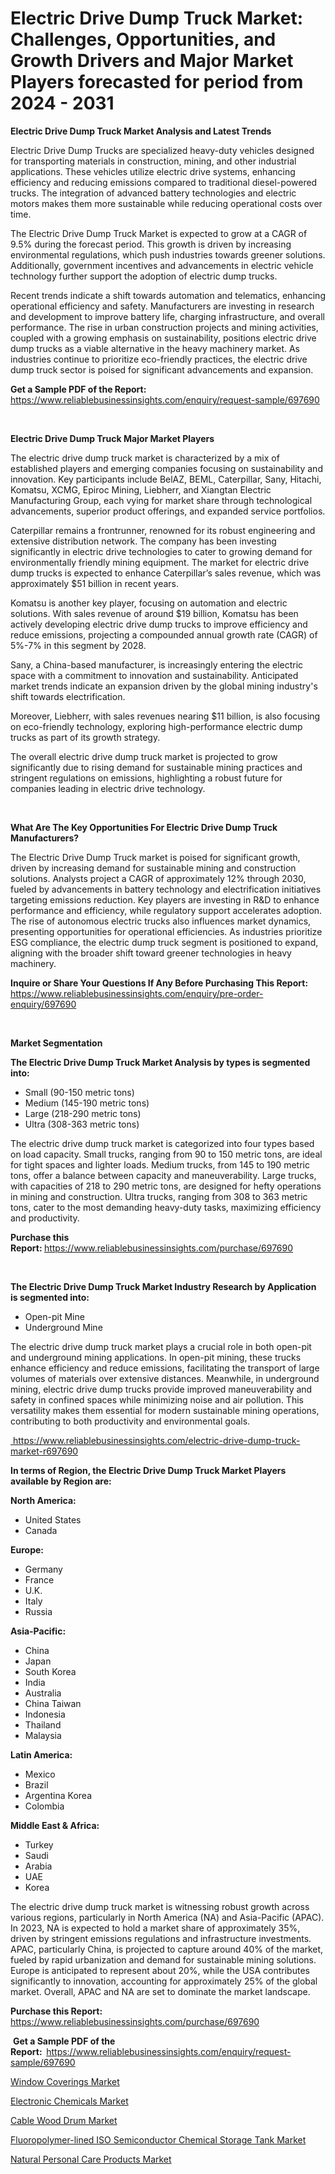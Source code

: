 <p><h1>Electric Drive Dump Truck Market: Challenges, Opportunities, and Growth Drivers and Major Market Players forecasted for period from 2024 - 2031</h1></p><p><strong>Electric Drive Dump Truck Market Analysis and Latest Trends</strong></p>
<p><p>Electric Drive Dump Trucks are specialized heavy-duty vehicles designed for transporting materials in construction, mining, and other industrial applications. These vehicles utilize electric drive systems, enhancing efficiency and reducing emissions compared to traditional diesel-powered trucks. The integration of advanced battery technologies and electric motors makes them more sustainable while reducing operational costs over time.</p><p>The Electric Drive Dump Truck Market is expected to grow at a CAGR of 9.5% during the forecast period. This growth is driven by increasing environmental regulations, which push industries towards greener solutions. Additionally, government incentives and advancements in electric vehicle technology further support the adoption of electric dump trucks.</p><p>Recent trends indicate a shift towards automation and telematics, enhancing operational efficiency and safety. Manufacturers are investing in research and development to improve battery life, charging infrastructure, and overall performance. The rise in urban construction projects and mining activities, coupled with a growing emphasis on sustainability, positions electric drive dump trucks as a viable alternative in the heavy machinery market. As industries continue to prioritize eco-friendly practices, the electric drive dump truck sector is poised for significant advancements and expansion.</p></p>
<p><strong>Get a Sample PDF of the Report:&nbsp;</strong> <a href="https://www.reliablebusinessinsights.com/enquiry/request-sample/697690?utm_campaign=1405&utm_medium=2&utm_source=Github&utm_content=ia&utm_term=29092024&utm_id=electric-drive-dump-truck">https://www.reliablebusinessinsights.com/enquiry/request-sample/697690</a></p>
<p>&nbsp;</p>
<p><strong>Electric Drive Dump Truck Major Market Players</strong></p>
<p><p>The electric drive dump truck market is characterized by a mix of established players and emerging companies focusing on sustainability and innovation. Key participants include BelAZ, BEML, Caterpillar, Sany, Hitachi, Komatsu, XCMG, Epiroc Mining, Liebherr, and Xiangtan Electric Manufacturing Group, each vying for market share through technological advancements, superior product offerings, and expanded service portfolios.</p><p>Caterpillar remains a frontrunner, renowned for its robust engineering and extensive distribution network. The company has been investing significantly in electric drive technologies to cater to growing demand for environmentally friendly mining equipment. The market for electric drive dump trucks is expected to enhance Caterpillar’s sales revenue, which was approximately $51 billion in recent years.</p><p>Komatsu is another key player, focusing on automation and electric solutions. With sales revenue of around $19 billion, Komatsu has been actively developing electric drive dump trucks to improve efficiency and reduce emissions, projecting a compounded annual growth rate (CAGR) of 5%-7% in this segment by 2028.</p><p>Sany, a China-based manufacturer, is increasingly entering the electric space with a commitment to innovation and sustainability. Anticipated market trends indicate an expansion driven by the global mining industry's shift towards electrification.</p><p>Moreover, Liebherr, with sales revenues nearing $11 billion, is also focusing on eco-friendly technology, exploring high-performance electric dump trucks as part of its growth strategy.</p><p>The overall electric drive dump truck market is projected to grow significantly due to rising demand for sustainable mining practices and stringent regulations on emissions, highlighting a robust future for companies leading in electric drive technology.</p></p>
<p>&nbsp;</p>
<p><strong>What Are The Key Opportunities For Electric Drive Dump Truck Manufacturers?</strong></p>
<p><p>The Electric Drive Dump Truck market is poised for significant growth, driven by increasing demand for sustainable mining and construction solutions. Analysts project a CAGR of approximately 12% through 2030, fueled by advancements in battery technology and electrification initiatives targeting emissions reduction. Key players are investing in R&D to enhance performance and efficiency, while regulatory support accelerates adoption. The rise of autonomous electric trucks also influences market dynamics, presenting opportunities for operational efficiencies. As industries prioritize ESG compliance, the electric dump truck segment is positioned to expand, aligning with the broader shift toward greener technologies in heavy machinery.</p></p>
<p><strong>Inquire or Share Your Questions If Any Before Purchasing This Report:</strong> <a href="https://www.reliablebusinessinsights.com/enquiry/pre-order-enquiry/697690?utm_campaign=1405&utm_medium=2&utm_source=Github&utm_content=ia&utm_term=29092024&utm_id=electric-drive-dump-truck">https://www.reliablebusinessinsights.com/enquiry/pre-order-enquiry/697690</a></p>
<p>&nbsp;</p>
<p><strong>Market Segmentation</strong></p>
<p><strong>The Electric Drive Dump Truck Market Analysis by types is segmented into:</strong></p>
<p><ul><li>Small (90-150 metric tons)</li><li>Medium (145-190 metric tons)</li><li>Large (218-290 metric tons)</li><li>Ultra (308-363 metric tons)</li></ul></p>
<p><p>The electric drive dump truck market is categorized into four types based on load capacity. Small trucks, ranging from 90 to 150 metric tons, are ideal for tight spaces and lighter loads. Medium trucks, from 145 to 190 metric tons, offer a balance between capacity and maneuverability. Large trucks, with capacities of 218 to 290 metric tons, are designed for hefty operations in mining and construction. Ultra trucks, ranging from 308 to 363 metric tons, cater to the most demanding heavy-duty tasks, maximizing efficiency and productivity.</p></p>
<p><strong>Purchase this Report:&nbsp;</strong><a href="https://www.reliablebusinessinsights.com/purchase/697690?utm_campaign=1405&utm_medium=2&utm_source=Github&utm_content=ia&utm_term=29092024&utm_id=electric-drive-dump-truck">https://www.reliablebusinessinsights.com/purchase/697690</a></p>
<p>&nbsp;</p>
<p><strong>The Electric Drive Dump Truck Market Industry Research by Application is segmented into:</strong></p>
<p><ul><li>Open-pit Mine</li><li>Underground Mine</li></ul></p>
<p><p>The electric drive dump truck market plays a crucial role in both open-pit and underground mining applications. In open-pit mining, these trucks enhance efficiency and reduce emissions, facilitating the transport of large volumes of materials over extensive distances. Meanwhile, in underground mining, electric drive dump trucks provide improved maneuverability and safety in confined spaces while minimizing noise and air pollution. This versatility makes them essential for modern sustainable mining operations, contributing to both productivity and environmental goals.</p></p>
<p><a href="https://www.reliablebusinessinsights.com/electric-drive-dump-truck-market-r697690?utm_campaign=1405&utm_medium=2&utm_source=Github&utm_content=ia&utm_term=29092024&utm_id=electric-drive-dump-truck">&nbsp;https://www.reliablebusinessinsights.com/electric-drive-dump-truck-market-r697690</a></p>
<p><strong>In terms of Region, the Electric Drive Dump Truck Market Players available by Region are:</strong></p>
<p>
    <p> <strong> North America: </strong>
        <ul>
            <li>United States</li>
            <li>Canada</li>
        </ul>
        </p> 
    <p> <strong> Europe: </strong>
        <ul>
            <li>Germany</li>
            <li>France</li>
            <li>U.K.</li>
            <li>Italy</li>
            <li>Russia</li>
        </ul>
        </p> 
    <p> <strong> Asia-Pacific: </strong>
        <ul>
            <li>China</li>
            <li>Japan</li>
            <li>South Korea</li>
            <li>India</li>
            <li>Australia</li>
            <li>China Taiwan</li>
            <li>Indonesia</li>
            <li>Thailand</li>
            <li>Malaysia</li>
        </ul>
        </p> 
    <p> <strong> Latin America: </strong>
        <ul>
            <li>Mexico</li>
            <li>Brazil</li>
            <li>Argentina Korea</li>
            <li>Colombia</li>
        </ul>
        </p> 
    <p> <strong> Middle East & Africa: </strong>
        <ul>
            <li>Turkey</li>
            <li>Saudi</li>
            <li>Arabia</li>
            <li>UAE</li>
            <li>Korea</li>
        </ul>
    </p>
    </p>
<p><p>The electric drive dump truck market is witnessing robust growth across various regions, particularly in North America (NA) and Asia-Pacific (APAC). In 2023, NA is expected to hold a market share of approximately 35%, driven by stringent emissions regulations and infrastructure investments. APAC, particularly China, is projected to capture around 40% of the market, fueled by rapid urbanization and demand for sustainable mining solutions. Europe is anticipated to represent about 20%, while the USA contributes significantly to innovation, accounting for approximately 25% of the global market. Overall, APAC and NA are set to dominate the market landscape.</p></p>
<p><strong>Purchase this Report: </strong><a href="https://www.reliablebusinessinsights.com/purchase/697690?utm_campaign=1405&utm_medium=2&utm_source=Github&utm_content=ia&utm_term=29092024&utm_id=electric-drive-dump-truck">https://www.reliablebusinessinsights.com/purchase/697690</a></p>
<p>&nbsp;<strong>Get a Sample PDF of the Report:&nbsp;&nbsp;</strong><a href="https://www.reliablebusinessinsights.com/enquiry/request-sample/697690?utm_campaign=1405&utm_medium=2&utm_source=Github&utm_content=ia&utm_term=29092024&utm_id=electric-drive-dump-truck">https://www.reliablebusinessinsights.com/enquiry/request-sample/697690</a></p>
<p><strong></strong></p>
<p><p><a href="https://www.linkedin.com/pulse/driving-market-forces-window-coverings-trends-future-forecasts-figff?utm_campaign=1405&utm_medium=2&utm_source=Github&utm_content=ia&utm_term=29092024&utm_id=electric-drive-dump-truck">Window Coverings Market</a></p><p><a href="https://www.linkedin.com/pulse/electronic-chemicals-market-share-analysis-growth-trends-forecasts-zhbxc?utm_campaign=1405&utm_medium=2&utm_source=Github&utm_content=ia&utm_term=29092024&utm_id=electric-drive-dump-truck">Electronic Chemicals Market</a></p><p><a href="https://issuu.com/reportprime-2/docs/cable-wood-drum-market-size-2030.pp_10d841bd4d3b21?utm_campaign=1405&utm_medium=2&utm_source=Github&utm_content=ia&utm_term=29092024&utm_id=electric-drive-dump-truck">Cable Wood Drum Market</a></p><p><a href="https://issuu.com/reportprime-2/docs/fluoropolymer-lined-iso-semiconduct_f661817d623e47?utm_campaign=1405&utm_medium=2&utm_source=Github&utm_content=ia&utm_term=29092024&utm_id=electric-drive-dump-truck">Fluoropolymer-lined ISO Semiconductor Chemical Storage Tank Market</a></p><p><a href="https://www.linkedin.com/pulse/future-natural-personal-care-products-market-global-forecast-uj0gf?utm_campaign=1405&utm_medium=2&utm_source=Github&utm_content=ia&utm_term=29092024&utm_id=electric-drive-dump-truck">Natural Personal Care Products Market</a></p></p>